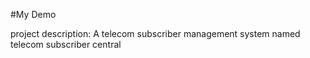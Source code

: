 #My Demo

project description: A telecom subscriber management system named telecom subscriber central

